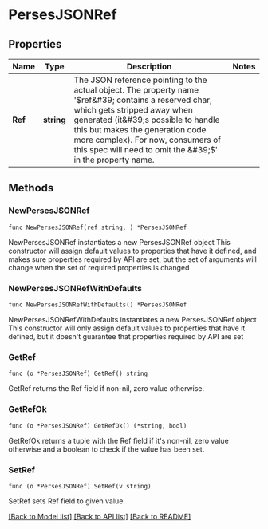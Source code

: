 # PersesJSONRef

## Properties

Name | Type | Description | Notes
------------ | ------------- | ------------- | -------------
**Ref** | **string** | The JSON reference pointing to the actual object. The property name &#39;$ref&#39; contains a reserved char, which gets stripped away when generated (it&#39;s possible to handle this but makes the generation code more complex). For now, consumers of this spec will need to omit the &#39;$&#39; in the property name. | 

## Methods

### NewPersesJSONRef

`func NewPersesJSONRef(ref string, ) *PersesJSONRef`

NewPersesJSONRef instantiates a new PersesJSONRef object
This constructor will assign default values to properties that have it defined,
and makes sure properties required by API are set, but the set of arguments
will change when the set of required properties is changed

### NewPersesJSONRefWithDefaults

`func NewPersesJSONRefWithDefaults() *PersesJSONRef`

NewPersesJSONRefWithDefaults instantiates a new PersesJSONRef object
This constructor will only assign default values to properties that have it defined,
but it doesn't guarantee that properties required by API are set

### GetRef

`func (o *PersesJSONRef) GetRef() string`

GetRef returns the Ref field if non-nil, zero value otherwise.

### GetRefOk

`func (o *PersesJSONRef) GetRefOk() (*string, bool)`

GetRefOk returns a tuple with the Ref field if it's non-nil, zero value otherwise
and a boolean to check if the value has been set.

### SetRef

`func (o *PersesJSONRef) SetRef(v string)`

SetRef sets Ref field to given value.



[[Back to Model list]](../README.md#documentation-for-models) [[Back to API list]](../README.md#documentation-for-api-endpoints) [[Back to README]](../README.md)


